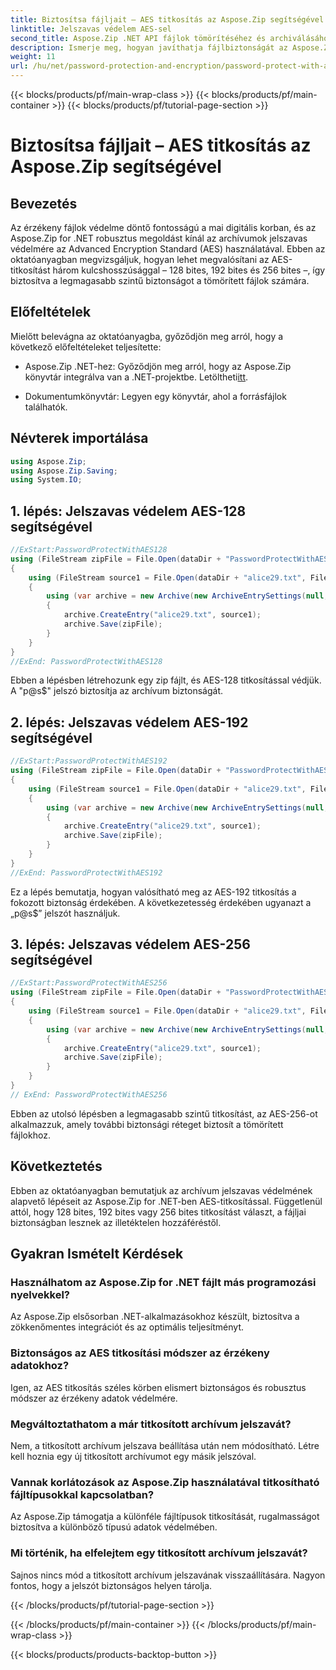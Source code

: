 ```yaml
---
title: Biztosítsa fájljait – AES titkosítás az Aspose.Zip segítségével
linktitle: Jelszavas védelem AES-sel
second_title: Aspose.Zip .NET API fájlok tömörítéséhez és archiválásához
description: Ismerje meg, hogyan javíthatja fájlbiztonságát az Aspose.Zip for .NET használatával AES titkosítással. Kövesse lépésről lépésre útmutatónkat az optimális védelem érdekében.
weight: 11
url: /hu/net/password-protection-and-encryption/password-protect-with-aes/
---
```


{{< blocks/products/pf/main-wrap-class >}}
{{< blocks/products/pf/main-container >}}
{{< blocks/products/pf/tutorial-page-section >}}

# Biztosítsa fájljait – AES titkosítás az Aspose.Zip segítségével


## Bevezetés

Az érzékeny fájlok védelme döntő fontosságú a mai digitális korban, és az Aspose.Zip for .NET robusztus megoldást kínál az archívumok jelszavas védelmére az Advanced Encryption Standard (AES) használatával. Ebben az oktatóanyagban megvizsgáljuk, hogyan lehet megvalósítani az AES-titkosítást három kulcshosszúsággal – 128 bites, 192 bites és 256 bites –, így biztosítva a legmagasabb szintű biztonságot a tömörített fájlok számára.

## Előfeltételek

Mielőtt belevágna az oktatóanyagba, győződjön meg arról, hogy a következő előfeltételeket teljesítette:

-  Aspose.Zip .NET-hez: Győződjön meg arról, hogy az Aspose.Zip könyvtár integrálva van a .NET-projektbe. Letöltheti[itt](https://releases.aspose.com/zip/net/).

- Dokumentumkönyvtár: Legyen egy könyvtár, ahol a forrásfájlok találhatók.

## Névterek importálása

```csharp
using Aspose.Zip;
using Aspose.Zip.Saving;
using System.IO;
```

## 1. lépés: Jelszavas védelem AES-128 segítségével

```csharp
//ExStart:PasswordProtectWithAES128
using (FileStream zipFile = File.Open(dataDir + "PasswordProtectWithAES128_out.zip", FileMode.Create))
{
    using (FileStream source1 = File.Open(dataDir + "alice29.txt", FileMode.Open, FileAccess.Read))
    {
        using (var archive = new Archive(new ArchiveEntrySettings(null, new AesEcryptionSettings("p@s$", EncryptionMethod.AES128))))
        {
            archive.CreateEntry("alice29.txt", source1);
            archive.Save(zipFile);
        }
    }
}
//ExEnd: PasswordProtectWithAES128
```

Ebben a lépésben létrehozunk egy zip fájlt, és AES-128 titkosítással védjük. A "p@s$" jelszó biztosítja az archívum biztonságát.

## 2. lépés: Jelszavas védelem AES-192 segítségével

```csharp
//ExStart:PasswordProtectWithAES192
using (FileStream zipFile = File.Open(dataDir + "PasswordProtectWithAES192_out.zip", FileMode.Create))
{
    using (FileStream source1 = File.Open(dataDir + "alice29.txt", FileMode.Open, FileAccess.Read))
    {
        using (var archive = new Archive(new ArchiveEntrySettings(null, new AesEcryptionSettings("p@s$", EncryptionMethod.AES192))))
        {
            archive.CreateEntry("alice29.txt", source1);
            archive.Save(zipFile);
        }
    }
}
//ExEnd: PasswordProtectWithAES192
```

Ez a lépés bemutatja, hogyan valósítható meg az AES-192 titkosítás a fokozott biztonság érdekében. A következetesség érdekében ugyanazt a „p@s$” jelszót használjuk.

## 3. lépés: Jelszavas védelem AES-256 segítségével

```csharp
//ExStart:PasswordProtectWithAES256
using (FileStream zipFile = File.Open(dataDir + "PasswordProtectWithAES256_out.zip", FileMode.Create))
{
    using (FileStream source1 = File.Open(dataDir + "alice29.txt", FileMode.Open, FileAccess.Read))
    {
        using (var archive = new Archive(new ArchiveEntrySettings(null, new AesEcryptionSettings("p@s$", EncryptionMethod.AES256))))
        {
            archive.CreateEntry("alice29.txt", source1);
            archive.Save(zipFile);
        }
    }
}
// ExEnd: PasswordProtectWithAES256
```

Ebben az utolsó lépésben a legmagasabb szintű titkosítást, az AES-256-ot alkalmazzuk, amely további biztonsági réteget biztosít a tömörített fájlokhoz.

## Következtetés

Ebben az oktatóanyagban bemutatjuk az archívum jelszavas védelmének alapvető lépéseit az Aspose.Zip for .NET-ben AES-titkosítással. Függetlenül attól, hogy 128 bites, 192 bites vagy 256 bites titkosítást választ, a fájljai biztonságban lesznek az illetéktelen hozzáféréstől.

## Gyakran Ismételt Kérdések

### Használhatom az Aspose.Zip for .NET fájlt más programozási nyelvekkel?
Az Aspose.Zip elsősorban .NET-alkalmazásokhoz készült, biztosítva a zökkenőmentes integrációt és az optimális teljesítményt.

### Biztonságos az AES titkosítási módszer az érzékeny adatokhoz?
Igen, az AES titkosítás széles körben elismert biztonságos és robusztus módszer az érzékeny adatok védelmére.

### Megváltoztathatom a már titkosított archívum jelszavát?
Nem, a titkosított archívum jelszava beállítása után nem módosítható. Létre kell hoznia egy új titkosított archívumot egy másik jelszóval.

### Vannak korlátozások az Aspose.Zip használatával titkosítható fájltípusokkal kapcsolatban?
Az Aspose.Zip támogatja a különféle fájltípusok titkosítását, rugalmasságot biztosítva a különböző típusú adatok védelmében.

### Mi történik, ha elfelejtem egy titkosított archívum jelszavát?
Sajnos nincs mód a titkosított archívum jelszavának visszaállítására. Nagyon fontos, hogy a jelszót biztonságos helyen tárolja.

{{< /blocks/products/pf/tutorial-page-section >}}

{{< /blocks/products/pf/main-container >}}
{{< /blocks/products/pf/main-wrap-class >}}

{{< blocks/products/products-backtop-button >}}
